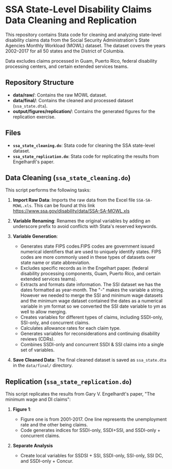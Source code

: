 # SSA State-Level Disability Claims Data Cleaning and Replication

This repository contains Stata code for cleaning and analyzing state-level disability claims data from the Social Security Administration's State Agencies Monthly Workload (MOWL) dataset. The dataset covers the years 2002–2017 for all 50 states and the District of Columbia.

Data excludes claims processed in Guam, Puerto Rico, federal disability processing centers, and certain extended services teams.

## Repository Structure

- **data/raw/**: Contains the raw MOWL dataset.
- **data/final/**: Contains the cleaned and processed dataset (`ssa_state.dta`).
- **output/figures/replication/**: Contains the generated figures for the replication exercise.

## Files

- **`ssa_state_cleaning.do`**: Stata code for cleaning the SSA state-level dataset.
- **`ssa_state_replication.do`**: Stata code for replicating the results from Engelhardt's paper.

## Data Cleaning (`ssa_state_cleaning.do`)

This script performs the following tasks:

1. **Import Raw Data**: Imports the raw data from the Excel file `SSA-SA-MOWL.xls`. This can be found at this link https://www.ssa.gov/disability/data/SSA-SA-MOWL.xls

2. **Variable Renaming**: Renames the original variables by adding an underscore prefix to avoid conflicts with Stata's reserved keywords.

3. **Variable Generation**:
   - Generates state FIPS codes.FIPS codes are government issued numerical identifiers that are used to uniquely identify states. FIPS codes are more commonly used 
     in these types of datasets over state name or state abbreviation.
   - Excludes specific records as in the Engelhart paper. (federal disability processing components, Guam, Puerto Rico, and certain extended services teams).
   - Extracts and formats date information. The SSI dataset we has the dates formatted as year-month. The "-" makes the variable a string. However we needed to 
     merge the SSI and minimum wage datasets and the minimum wage dataset contained the dates as a numerical variable in ym format so we converted the SSI date 
     variable to ym as well to allow merging.
   - Creates variables for different types of claims, including SSDI-only, SSI-only, and concurrent claims. 
   - Calculates allowance rates for each claim type.
   - Generates variables for reconsiderations and continuing disability reviews (CDRs).
   - Combines SSDI-only and concurrent SSDI & SSI claims into a single set of variables. 

4. **Save Cleaned Data**: The final cleaned dataset is saved as `ssa_state.dta` in the `data/final/` directory.

## Replication (`ssa_state_replication.do`)

This script replicates the results from Gary V. Engelhardt's paper, "The minimum wage and DI claims":

1. **Figure 1**:

   - Figure one is from 2001-2017. One line represents the unemployment rate and the other being claims.
   - Code generates indices for SSDI-only, SSDI+SSI, and SSDI-only + concurrent claims.
  
2. **Separate Analysis**

   - Create local variables for SSDSI + SSI, SSDI-only, SSI-only, SSI DC, and SSDI-only + Concur.

